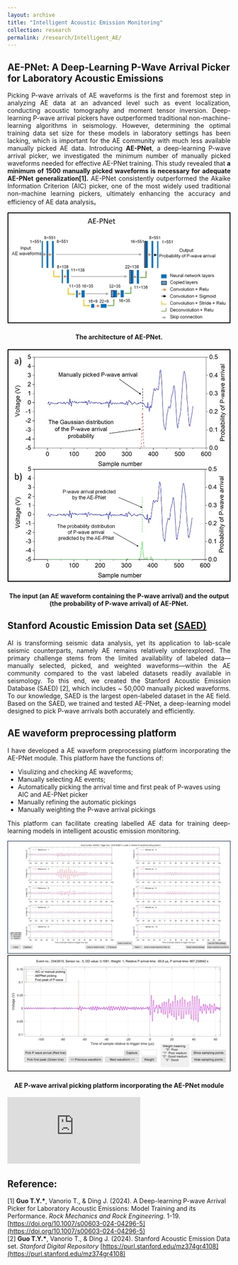 ```yaml
---
layout: archive
title: "Intelligent Acoustic Emission Monitoring"
collection: research
permalink: /research/Intelligent_AE/
---
```


## AE-PNet: A Deep-Learning P-Wave Arrival Picker for Laboratory Acoustic Emissions
<p align="justify">
Picking P-wave arrivals of AE waveforms is the first and foremost step in analyzing AE data at an advanced level such as event localization, conducting acoustic tomography and moment tensor inversion. Deep-learning P-wave arrival pickers have outperformed traditional non-machine-learning algorithms in seismology. However, determining the optimal training data set size for these models in laboratory settings has been lacking, which is important for the AE community with much less available manually picked AE data. Introducing <b>AE-PNet</b>, a deep-learning P-wave arrival picker, we investigated the minimum number of manually picked waveforms needed for effective AE-PNet training. This study revealed that <b>a minimum of 1500 manually picked waveforms is necessary for adequate AE-PNet generalization[1].</b> AE-PNet consistently outperformed the Akaike Information Criterion (AIC) picker, one of the most widely used traditional non-machine learning pickers, ultimately enhancing the accuracy and efficiency of AE data analysis。  
</p> 

<img src="/images/AEPNET.jpg"/>  
<h4 align="center">The architecture of AE-PNet.  
</h4>

<img src="/images/Input & output_AEPNET.jpg"/>  
<h4 align="center">The input (an AE waveform containing the P-wave arrival) and the output (the probability of P-wave arrival) of AE-PNet.  
</h4>

## Stanford Acoustic Emission Data set [(SAED)](https://purl.stanford.edu/mz374gr4108)
<p align="justify">
AI is transforming seismic data analysis, yet its application to lab-scale seismic counterparts, namely AE remains relatively underexplored. The primary challenge stems from the limited availability of labeled data—manually selected, picked, and weighted waveforms—within the AE community compared to the vast labeled datasets readily available in seismology. To this end, we created the Stanford Acoustic Emission Database (SAED) [2], which includes ~ 50,000 manually picked waveforms. To our knowledge, SAED is the largest open-labeled dataset in the AE field. Based on the SAED, we trained and tested AE-PNet, a deep-learning model designed to pick P-wave arrivals both accurately and efficiently.  
</p>

## AE waveform preprocessing platform
<p align="justify">
I have developed a AE waveform preprocessing platform incorporating the AE-PNet module. This platform have the functions of:
</p>

* Visulizing and checking AE waveforms;  
* Manually selecting AE events;  
* Automatically picking the arrival time and first peak of P-waves using AIC and AE-PNet picker
* Manually refining the automatic pickings
* Manually weighting the P-wave arrival pickings
<p align="justify">
This platform can facilitate creating labelled AE data for training deep-learning models in intelligent acoustic emission monitoring. 
</p> 

<img src="/images/Picking Platform_V1.jpg"/>  

<img src="/images/Picking Platform_V2.jpg"/> 
<h4 align="center">AE P-wave arrival picking platform incorporating the AE-PNet module  
</h4>

<iframe width="300" src="https://www.youtube.com/watch?v=4AATCIqyOFU" title="YouTube video player" frameborder="0" allow="accelerometer; clipboard-write; encrypted-media; gyroscope; picture-in-picture" allowfullscreen></iframe>

## Reference:
\[1\] <b>Guo T.Y.\*</b>, Vanorio T., & Ding J. (2024). A Deep-learning P-wave Arrival Picker for Laboratory Acoustic Emissions: Model Training and its Performance. <i>Rock Mechanics and Rock Engineering</i>. 1-19. [https://doi.org/10.1007/s00603-024-04296-5](https://doi.org/10.1007/s00603-024-04296-5)  
\[2\] <b>Guo T.Y.\*</b>, Vanorio T., & Ding J. (2024). Stanford Acoustic Emission Data set. <i>Stanford Digital Repository</i> [https://purl.stanford.edu/mz374gr4108](https://purl.stanford.edu/mz374gr4108)  